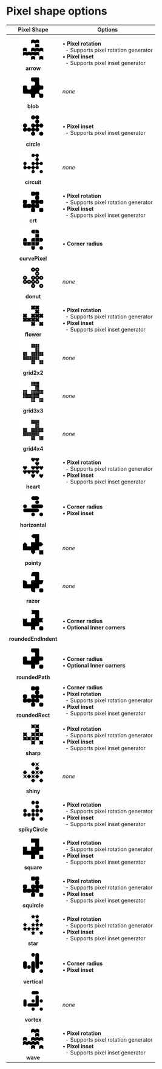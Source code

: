 # Pixel shape options

|  Pixel Shape  |  Options  |
|:-------------:|-----------|
| <a href="./images/arrow.png"><img src="./images/arrow.png" width="75" /></a><br/>__arrow__ | • __Pixel rotation__<br/>&nbsp;&nbsp;- Supports pixel rotation generator<br/>• __Pixel inset__<br/>&nbsp;&nbsp;- Supports pixel inset generator<br/> |
| <a href="./images/blob.png"><img src="./images/blob.png" width="75" /></a><br/>__blob__ | _none_ |
| <a href="./images/circle.png"><img src="./images/circle.png" width="75" /></a><br/>__circle__ | • __Pixel inset__<br/>&nbsp;&nbsp;- Supports pixel inset generator<br/> |
| <a href="./images/circuit.png"><img src="./images/circuit.png" width="75" /></a><br/>__circuit__ | _none_ |
| <a href="./images/crt.png"><img src="./images/crt.png" width="75" /></a><br/>__crt__ | • __Pixel rotation__<br/>&nbsp;&nbsp;- Supports pixel rotation generator<br/>• __Pixel inset__<br/>&nbsp;&nbsp;- Supports pixel inset generator<br/> |
| <a href="./images/curvePixel.png"><img src="./images/curvePixel.png" width="75" /></a><br/>__curvePixel__ | • __Corner radius__<br/> |
| <a href="./images/donut.png"><img src="./images/donut.png" width="75" /></a><br/>__donut__ | _none_ |
| <a href="./images/flower.png"><img src="./images/flower.png" width="75" /></a><br/>__flower__ | • __Pixel rotation__<br/>&nbsp;&nbsp;- Supports pixel rotation generator<br/>• __Pixel inset__<br/>&nbsp;&nbsp;- Supports pixel inset generator<br/> |
| <a href="./images/grid2x2.png"><img src="./images/grid2x2.png" width="75" /></a><br/>__grid2x2__ | _none_ |
| <a href="./images/grid3x3.png"><img src="./images/grid3x3.png" width="75" /></a><br/>__grid3x3__ | _none_ |
| <a href="./images/grid4x4.png"><img src="./images/grid4x4.png" width="75" /></a><br/>__grid4x4__ | _none_ |
| <a href="./images/heart.png"><img src="./images/heart.png" width="75" /></a><br/>__heart__ | • __Pixel rotation__<br/>&nbsp;&nbsp;- Supports pixel rotation generator<br/>• __Pixel inset__<br/>&nbsp;&nbsp;- Supports pixel inset generator<br/> |
| <a href="./images/horizontal.png"><img src="./images/horizontal.png" width="75" /></a><br/>__horizontal__ | • __Corner radius__<br/>• __Pixel inset__<br/> |
| <a href="./images/pointy.png"><img src="./images/pointy.png" width="75" /></a><br/>__pointy__ | _none_ |
| <a href="./images/razor.png"><img src="./images/razor.png" width="75" /></a><br/>__razor__ | _none_ |
| <a href="./images/roundedEndIndent.png"><img src="./images/roundedEndIndent.png" width="75" /></a><br/>__roundedEndIndent__ | • __Corner radius__<br/>• __Optional Inner corners__<br/> |
| <a href="./images/roundedPath.png"><img src="./images/roundedPath.png" width="75" /></a><br/>__roundedPath__ | • __Corner radius__<br/>• __Optional Inner corners__<br/> |
| <a href="./images/roundedRect.png"><img src="./images/roundedRect.png" width="75" /></a><br/>__roundedRect__ | • __Corner radius__<br/>• __Pixel rotation__<br/>&nbsp;&nbsp;- Supports pixel rotation generator<br/>• __Pixel inset__<br/>&nbsp;&nbsp;- Supports pixel inset generator<br/> |
| <a href="./images/sharp.png"><img src="./images/sharp.png" width="75" /></a><br/>__sharp__ | • __Pixel rotation__<br/>&nbsp;&nbsp;- Supports pixel rotation generator<br/>• __Pixel inset__<br/>&nbsp;&nbsp;- Supports pixel inset generator<br/> |
| <a href="./images/shiny.png"><img src="./images/shiny.png" width="75" /></a><br/>__shiny__ | _none_ |
| <a href="./images/spikyCircle.png"><img src="./images/spikyCircle.png" width="75" /></a><br/>__spikyCircle__ | • __Pixel rotation__<br/>&nbsp;&nbsp;- Supports pixel rotation generator<br/>• __Pixel inset__<br/>&nbsp;&nbsp;- Supports pixel inset generator<br/> |
| <a href="./images/square.png"><img src="./images/square.png" width="75" /></a><br/>__square__ | • __Pixel rotation__<br/>&nbsp;&nbsp;- Supports pixel rotation generator<br/>• __Pixel inset__<br/>&nbsp;&nbsp;- Supports pixel inset generator<br/> |
| <a href="./images/squircle.png"><img src="./images/squircle.png" width="75" /></a><br/>__squircle__ | • __Pixel rotation__<br/>&nbsp;&nbsp;- Supports pixel rotation generator<br/>• __Pixel inset__<br/>&nbsp;&nbsp;- Supports pixel inset generator<br/> |
| <a href="./images/star.png"><img src="./images/star.png" width="75" /></a><br/>__star__ | • __Pixel rotation__<br/>&nbsp;&nbsp;- Supports pixel rotation generator<br/>• __Pixel inset__<br/>&nbsp;&nbsp;- Supports pixel inset generator<br/> |
| <a href="./images/vertical.png"><img src="./images/vertical.png" width="75" /></a><br/>__vertical__ | • __Corner radius__<br/>• __Pixel inset__<br/> |
| <a href="./images/vortex.png"><img src="./images/vortex.png" width="75" /></a><br/>__vortex__ | _none_ |
| <a href="./images/wave.png"><img src="./images/wave.png" width="75" /></a><br/>__wave__ | • __Pixel rotation__<br/>&nbsp;&nbsp;- Supports pixel rotation generator<br/>• __Pixel inset__<br/>&nbsp;&nbsp;- Supports pixel inset generator<br/> |
